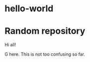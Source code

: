 # hello-world
Random repository
=================

Hi all!

G here.
This is not too confusing so far.
